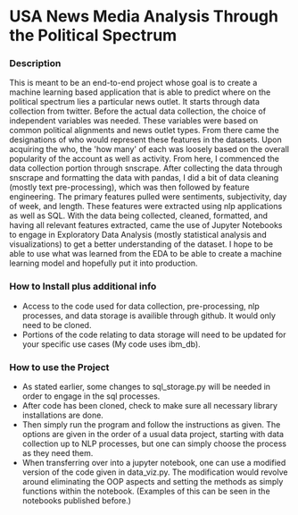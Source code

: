 # USA News Media Analysis Through the Political Spectrum

### Description
This is meant to be an end-to-end project whose goal is to create a machine learning based
application that is able to predict where on the political spectrum lies a particular news outlet.
It starts through data collection from twitter. Before the actual data collection, the choice of independent variables was needed.
These variables were based on common political alignments and news outlet types. From there came the 
designations of who would represent these features in the datasets. Upon acquiring the who, the 'how many' of each
was loosely based on the overall popularity of the account as well as activity. From here, I commenced the data collection portion
through snscrape. After collecting the data through snscrape and formatting the data with pandas, I did a bit of data cleaning (mostly text  pre-processing), 
which was then followed by feature engineering. The primary features pulled were sentiments, subjectivity, day of week,
and length. These features were extracted using nlp applications as well as SQL. With the data being collected, cleaned, 
formatted, and having all relevant features extracted, came the use of Jupyter Notebooks to engage in Exploratory Data 
Analysis (mostly statistical analysis and visualizations) to get a better understanding of the dataset. I hope to be able
to use what was learned from the EDA to be able to create a machine learning model and hopefully put it into production.


### How to Install plus additional info

- Access to the code used for data collection, pre-processing, nlp processes, and data storage is availible through github. 
It would only need to be cloned. 
- Portions of the code relating to data storage will need to be updated for your specific use cases (My code uses ibm_db).

### How to use the Project
- As stated earlier, some changes to sql_storage.py will be needed in order to engage in the sql processes.
- After code has been cloned, check to make sure all necessary library installations are done.
- Then simply run the program and follow the instructions as given. The options are given in the order of a usual data project, 
starting with data collection up to NLP processes, but one can simply choose the process as they need them.
- When transferring over into a jupyter notebook, one can use a modified version of the code given in data_viz.py. The 
modification would revolve around eliminating the OOP aspects and setting the methods as simply functions within the notebook.
  (Examples of this can be seen in the notebooks published before.)
